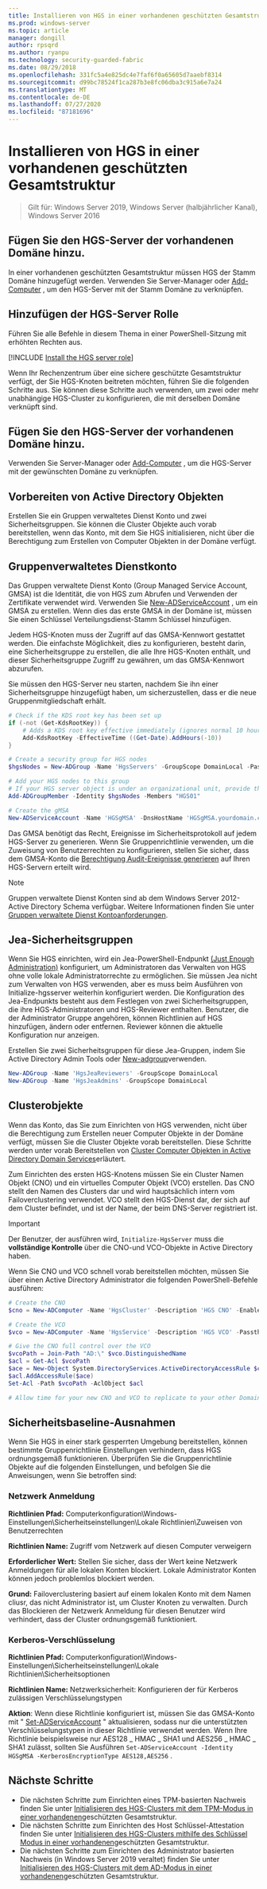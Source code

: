 ```yaml
---
title: Installieren von HGS in einer vorhandenen geschützten Gesamtstruktur
ms.prod: windows-server
ms.topic: article
manager: dongill
author: rpsqrd
ms.author: ryanpu
ms.technology: security-guarded-fabric
ms.date: 08/29/2018
ms.openlocfilehash: 331fc5a4e825dc4e7faf6f0a65605d7aaebf8314
ms.sourcegitcommit: d99bc78524f1ca287b3e8fc06dba3c915a6e7a24
ms.translationtype: MT
ms.contentlocale: de-DE
ms.lasthandoff: 07/27/2020
ms.locfileid: "87181696"
---
```

# <a name="install-hgs-in-an-existing-bastion-forest"></a>Installieren von HGS in einer vorhandenen geschützten Gesamtstruktur

>Gilt für: Windows Server 2019, Windows Server (halbjährlicher Kanal), Windows Server 2016


## <a name="join-the-hgs-server-to-the-existing-domain"></a>Fügen Sie den HGS-Server der vorhandenen Domäne hinzu.

In einer vorhandenen geschützten Gesamtstruktur müssen HGS der Stamm Domäne hinzugefügt werden. Verwenden Sie Server-Manager oder [Add-Computer](https://go.microsoft.com/fwlink/?LinkId=821564) , um den HGS-Server mit der Stamm Domäne zu verknüpfen.

## <a name="add-the-hgs-server-role"></a>Hinzufügen der HGS-Server Rolle

Führen Sie alle Befehle in diesem Thema in einer PowerShell-Sitzung mit erhöhten Rechten aus.

[!INCLUDE [Install the HGS server role](../../../includes/guarded-fabric-install-hgs-server-role.md)]

Wenn Ihr Rechenzentrum über eine sichere geschützte Gesamtstruktur verfügt, der Sie HGS-Knoten beitreten möchten, führen Sie die folgenden Schritte aus.
Sie können diese Schritte auch verwenden, um zwei oder mehr unabhängige HGS-Cluster zu konfigurieren, die mit derselben Domäne verknüpft sind.

## <a name="join-the-hgs-server-to-the-existing-domain"></a>Fügen Sie den HGS-Server der vorhandenen Domäne hinzu.

Verwenden Sie Server-Manager oder [Add-Computer](https://go.microsoft.com/fwlink/?LinkId=821564) , um die HGS-Server mit der gewünschten Domäne zu verknüpfen.

## <a name="prepare-active-directory-objects"></a>Vorbereiten von Active Directory Objekten

Erstellen Sie ein Gruppen verwaltetes Dienst Konto und zwei Sicherheitsgruppen.
Sie können die Cluster Objekte auch vorab bereitstellen, wenn das Konto, mit dem Sie HGS initialisieren, nicht über die Berechtigung zum Erstellen von Computer Objekten in der Domäne verfügt.

## <a name="group-managed-service-account"></a>Gruppenverwaltetes Dienstkonto

Das Gruppen verwaltete Dienst Konto (Group Managed Service Account, GMSA) ist die Identität, die von HGS zum Abrufen und Verwenden der Zertifikate verwendet wird. Verwenden Sie [New-ADServiceAccount](https://technet.microsoft.com/itpro/powershell/windows/addsadministration/new-adserviceaccount) , um ein GMSA zu erstellen.
Wenn dies das erste GMSA in der Domäne ist, müssen Sie einen Schlüssel Verteilungsdienst-Stamm Schlüssel hinzufügen.

Jedem HGS-Knoten muss der Zugriff auf das GMSA-Kennwort gestattet werden.
Die einfachste Möglichkeit, dies zu konfigurieren, besteht darin, eine Sicherheitsgruppe zu erstellen, die alle Ihre HGS-Knoten enthält, und dieser Sicherheitsgruppe Zugriff zu gewähren, um das GMSA-Kennwort abzurufen.

Sie müssen den HGS-Server neu starten, nachdem Sie ihn einer Sicherheitsgruppe hinzugefügt haben, um sicherzustellen, dass er die neue Gruppenmitgliedschaft erhält.

```powershell
# Check if the KDS root key has been set up
if (-not (Get-KdsRootKey)) {
    # Adds a KDS root key effective immediately (ignores normal 10 hour waiting period)
    Add-KdsRootKey -EffectiveTime ((Get-Date).AddHours(-10))
}

# Create a security group for HGS nodes
$hgsNodes = New-ADGroup -Name 'HgsServers' -GroupScope DomainLocal -PassThru

# Add your HGS nodes to this group
# If your HGS server object is under an organizational unit, provide the full distinguished name instead of "HGS01"
Add-ADGroupMember -Identity $hgsNodes -Members "HGS01"

# Create the gMSA
New-ADServiceAccount -Name 'HGSgMSA' -DnsHostName 'HGSgMSA.yourdomain.com' -PrincipalsAllowedToRetrieveManagedPassword $hgsNodes
```

Das GMSA benötigt das Recht, Ereignisse im Sicherheitsprotokoll auf jedem HGS-Server zu generieren.
Wenn Sie Gruppenrichtlinie verwenden, um die Zuweisung von Benutzerrechten zu konfigurieren, stellen Sie sicher, dass dem GMSA-Konto die [Berechtigung Audit-Ereignisse generieren](/previous-versions/windows/it-pro/windows-server-2012-R2-and-2012/dn221956%28v=ws.11%29) auf Ihren HGS-Servern erteilt wird.

> [!NOTE]
> Gruppen verwaltete Dienst Konten sind ab dem Windows Server 2012-Active Directory Schema verfügbar.
> Weitere Informationen finden Sie unter [Gruppen verwaltete Dienst Kontoanforderungen](https://technet.microsoft.com/library/jj128431.aspx).

## <a name="jea-security-groups"></a>Jea-Sicherheitsgruppen

Wenn Sie HGS einrichten, wird ein Jea-PowerShell-Endpunkt [(Just Enough Administration)](https://aka.ms/JEAdocs) konfiguriert, um Administratoren das Verwalten von HGS ohne volle lokale Administratorrechte zu ermöglichen.
Sie müssen Jea nicht zum Verwalten von HGS verwenden, aber es muss beim Ausführen von Initialize-hgsserver weiterhin konfiguriert werden.
Die Konfiguration des Jea-Endpunkts besteht aus dem Festlegen von zwei Sicherheitsgruppen, die ihre HGS-Administratoren und HGS-Reviewer enthalten.
Benutzer, die der Administrator Gruppe angehören, können Richtlinien auf HGS hinzufügen, ändern oder entfernen. Reviewer können die aktuelle Konfiguration nur anzeigen.

Erstellen Sie zwei Sicherheitsgruppen für diese Jea-Gruppen, indem Sie Active Directory Admin Tools oder [New-adgroup](https://technet.microsoft.com/itpro/powershell/windows/addsadministration/new-adgroup)verwenden.

```powershell
New-ADGroup -Name 'HgsJeaReviewers' -GroupScope DomainLocal
New-ADGroup -Name 'HgsJeaAdmins' -GroupScope DomainLocal
```

## <a name="cluster-objects"></a>Clusterobjekte

Wenn das Konto, das Sie zum Einrichten von HGS verwenden, nicht über die Berechtigung zum Erstellen neuer Computer Objekte in der Domäne verfügt, müssen Sie die Cluster Objekte vorab bereitstellen.
Diese Schritte werden unter vorab Bereitstellen von [Cluster Computer Objekten in Active Directory Domain Services](https://technet.microsoft.com/library/dn466519(v=ws.11).aspx)erläutert.

Zum Einrichten des ersten HGS-Knotens müssen Sie ein Cluster Namen Objekt (CNO) und ein virtuelles Computer Objekt (VCO) erstellen.
Das CNO stellt den Namen des Clusters dar und wird hauptsächlich intern vom Failoverclustering verwendet.
VCO stellt den HGS-Dienst dar, der sich auf dem Cluster befindet, und ist der Name, der beim DNS-Server registriert ist.

> [!IMPORTANT]
> Der Benutzer, der ausführen wird, `Initialize-HgsServer` muss die **vollständige Kontrolle** über die CNO-und VCO-Objekte in Active Directory haben.

Wenn Sie CNO und VCO schnell vorab bereitstellen möchten, müssen Sie über einen Active Directory Administrator die folgenden PowerShell-Befehle ausführen:

```powershell
# Create the CNO
$cno = New-ADComputer -Name 'HgsCluster' -Description 'HGS CNO' -Enabled $false -Passthru

# Create the VCO
$vco = New-ADComputer -Name 'HgsService' -Description 'HGS VCO' -Passthru

# Give the CNO full control over the VCO
$vcoPath = Join-Path "AD:\" $vco.DistinguishedName
$acl = Get-Acl $vcoPath
$ace = New-Object System.DirectoryServices.ActiveDirectoryAccessRule $cno.SID, "GenericAll", "Allow"
$acl.AddAccessRule($ace)
Set-Acl -Path $vcoPath -AclObject $acl

# Allow time for your new CNO and VCO to replicate to your other Domain Controllers before continuing
```

## <a name="security-baseline-exceptions"></a>Sicherheitsbaseline-Ausnahmen

Wenn Sie HGS in einer stark gesperrten Umgebung bereitstellen, können bestimmte Gruppenrichtlinie Einstellungen verhindern, dass HGS ordnungsgemäß funktionieren.
Überprüfen Sie die Gruppenrichtlinie Objekte auf die folgenden Einstellungen, und befolgen Sie die Anweisungen, wenn Sie betroffen sind:

### <a name="network-logon"></a>Netzwerk Anmeldung

**Richtlinien Pfad:** Computerkonfiguration\Windows-Einstellungen\Sicherheitseinstellungen\Lokale Richtlinien\Zuweisen von Benutzerrechten

**Richtlinien Name:** Zugriff vom Netzwerk auf diesen Computer verweigern

**Erforderlicher Wert:** Stellen Sie sicher, dass der Wert keine Netzwerk Anmeldungen für alle lokalen Konten blockiert. Lokale Administrator Konten können jedoch problemlos blockiert werden.

**Grund:** Failoverclustering basiert auf einem lokalen Konto mit dem Namen cliusr, das nicht Administrator ist, um Cluster Knoten zu verwalten. Durch das Blockieren der Netzwerk Anmeldung für diesen Benutzer wird verhindert, dass der Cluster ordnungsgemäß funktioniert.

### <a name="kerberos-encryption"></a>Kerberos-Verschlüsselung

**Richtlinien Pfad:** Computerkonfiguration\Windows-Einstellungen\Sicherheitseinstellungen\Lokale Richtlinien\Sicherheitsoptionen

**Richtlinien Name:** Netzwerksicherheit: Konfigurieren der für Kerberos zulässigen Verschlüsselungstypen

**Aktion**: Wenn diese Richtlinie konfiguriert ist, müssen Sie das GMSA-Konto mit " [Set-ADServiceAccount](https://docs.microsoft.com/powershell/module/addsadministration/set-adserviceaccount?view=win10-ps) " aktualisieren, sodass nur die unterstützten Verschlüsselungstypen in dieser Richtlinie verwendet werden. Wenn Ihre Richtlinie beispielsweise nur AES128 \_ HMAC \_ SHA1 und AES256 \_ HMAC \_ SHA1 zulässt, sollten Sie Ausführen `Set-ADServiceAccount -Identity HGSgMSA -KerberosEncryptionType AES128,AES256` .



## <a name="next-steps"></a>Nächste Schritte

- Die nächsten Schritte zum Einrichten eines TPM-basierten Nachweis finden Sie unter [Initialisieren des HGS-Clusters mit dem TPM-Modus in einer vorhandenen](guarded-fabric-initialize-hgs-tpm-mode-bastion.md)geschützten Gesamtstruktur.
- Die nächsten Schritte zum Einrichten des Host Schlüssel-Attestation finden Sie unter [Initialisieren des HGS-Clusters mithilfe des Schlüssel Modus in einer vorhandenen](guarded-fabric-initialize-hgs-key-mode-bastion.md)geschützten Gesamtstruktur.
- Die nächsten Schritte zum Einrichten des Administrator basierten Nachweis (in Windows Server 2019 veraltet) finden Sie unter [Initialisieren des HGS-Clusters mit dem AD-Modus in einer vorhandenen](guarded-fabric-initialize-hgs-ad-mode-bastion.md)geschützten Gesamtstruktur.

